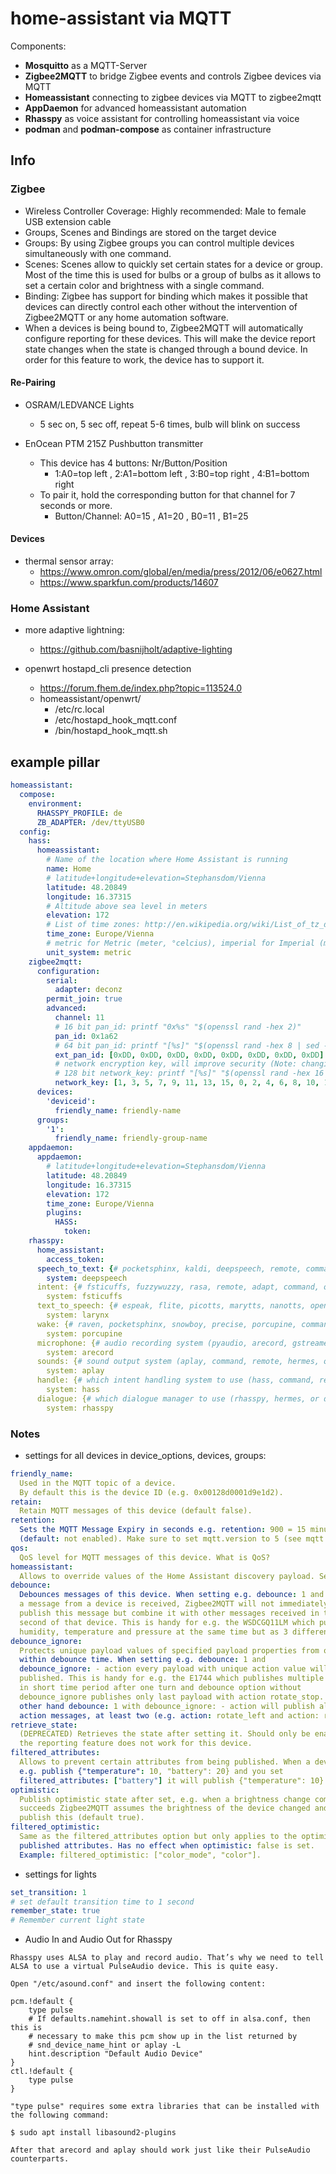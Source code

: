 # home-assistant via MQTT

Components:
+ **Mosquitto** as a MQTT-Server
+ **Zigbee2MQTT** to bridge Zigbee events and controls Zigbee devices via MQTT
+ **Homeassistant** connecting to zigbee devices via MQTT to zigbee2mqtt
+ **AppDaemon** for advanced homeassistant automation
+ **Rhasspy** as voice assistant for controlling homeassistant via voice
+ **podman** and **podman-compose** as container infrastructure

## Info

### Zigbee

+ Wireless Controller Coverage: Highly recommended: Male to female USB extension cable
+ Groups, Scenes and Bindings are stored on the target device
+ Groups: By using Zigbee groups you can control multiple devices simultaneously with one command.
+ Scenes: Scenes allow to quickly set certain states for a device or group. Most of the time this is used for bulbs or a group of bulbs as it allows to set a certain color and brightness with a single command.
+ Binding: Zigbee has support for binding which makes it possible that devices can directly control each other without the intervention of Zigbee2MQTT or any home automation software.
+ When a devices is being bound to, Zigbee2MQTT will automatically configure reporting for these devices. This will make the device report state changes when the state is changed through a bound device. In order for this feature to work, the device has to support it.

#### Re-Pairing

+ OSRAM/LEDVANCE Lights
  + 5 sec on, 5 sec off, repeat 5-6 times, bulb will blink on success

+ EnOcean PTM 215Z Pushbutton transmitter
  + This device has 4 buttons: Nr/Button/Position
    + 1:A0=top left , 2:A1=bottom left , 3:B0=top right , 4:B1=bottom right
  + To pair it, hold the corresponding button for that channel for 7 seconds or more.
    + Button/Channel: A0=15 , A1=20 , B0=11 , B1=25

#### Devices

+ thermal sensor array:
  + https://www.omron.com/global/en/media/press/2012/06/e0627.html
  + https://www.sparkfun.com/products/14607

### Home Assistant

+ more adaptive lightning:
  + https://github.com/basnijholt/adaptive-lighting

+ openwrt hostapd_cli presence detection
  + https://forum.fhem.de/index.php?topic=113524.0
  + homeassistant/openwrt/
    + /etc/rc.local
    + /etc/hostapd_hook_mqtt.conf
    + /bin/hostapd_hook_mqtt.sh

## example pillar

```yaml
homeassistant:
  compose:
    environment:
      RHASSPY_PROFILE: de
      ZB_ADAPTER: /dev/ttyUSB0
  config:
    hass:
      homeassistant:
        # Name of the location where Home Assistant is running
        name: Home
        # latitude+longitude+elevation=Stephansdom/Vienna
        latitude: 48.20849
        longitude: 16.37315
        # Altitude above sea level in meters
        elevation: 172
        # List of time zones: http://en.wikipedia.org/wiki/List_of_tz_database_time_zones
        time_zone: Europe/Vienna
        # metric for Metric (meter, °celcius), imperial for Imperial (miles, °fahrenheit)
        unit_system: metric
    zigbee2mqtt:
      configuration:
        serial:
          adapter: deconz
        permit_join: true
        advanced:
          channel: 11
          # 16 bit pan_id: printf "0x%s" "$(openssl rand -hex 2)"
          pan_id: 0x1a62
          # 64 bit pan_id: printf "[%s]" "$(openssl rand -hex 8 | sed -r "s/(..)/0x\1, /g")"
          ext_pan_id: [0xDD, 0xDD, 0xDD, 0xDD, 0xDD, 0xDD, 0xDD, 0xDD]
          # network encryption key, will improve security (Note: changing requires repairing of all devices) (default: shown below)
          # 128 bit network_key: printf "[%s]" "$(openssl rand -hex 16 | sed -r "s/(..)/0x\1, /g")"
          network_key: [1, 3, 5, 7, 9, 11, 13, 15, 0, 2, 4, 6, 8, 10, 12, 13]
      devices:
        'deviceid':
          friendly_name: friendly-name
      groups:
        '1':
          friendly_name: friendly-group-name
    appdaemon:
      appdaemon:
        # latitude+longitude+elevation=Stephansdom/Vienna
        latitude: 48.20849
        longitude: 16.37315
        elevation: 172
        time_zone: Europe/Vienna
        plugins:
          HASS:
            token:
    rhasspy:
      home_assistant:
        access_token:
      speech_to_text: {# pocketsphinx, kaldi, deepspeech, remote, command, or dummy #}
        system: deepspeech
      intent: {# fsticuffs, fuzzywuzzy, rasa, remote, adapt, command, or dummy #}
        system: fsticuffs
      text_to_speech: {# espeak, flite, picotts, marytts, nanotts, opentts, wavenet	larynx, command, remote, command, hermes, or dummy #}
        system: larynx
      wake: {# raven, pocketsphinx, snowboy, precise, porcupine, command, hermes, or dummy #}
        system: porcupine
      microphone: {# audio recording system (pyaudio, arecord, gstreamer, or dummy) #}
        system: arecord
      sounds: {# sound output system (aplay, command, remote, hermes, or dummy) #}
        system: aplay
      handle: {# which intent handling system to use (hass, command, remote, command, or dummy #}
        system: hass
      dialogue: {# which dialogue manager to use (rhasspy, hermes, or dummy) #}
        system: rhasspy
```

### Notes

+ settings for all devices in device_options, devices, groups:

```yaml
friendly_name:
  Used in the MQTT topic of a device.
  By default this is the device ID (e.g. 0x00128d0001d9e1d2).
retain:
  Retain MQTT messages of this device (default false).
retention:
  Sets the MQTT Message Expiry in seconds e.g. retention: 900 = 15 minutes
  (default: not enabled). Make sure to set mqtt.version to 5 (see mqtt configuration above)
qos:
  QoS level for MQTT messages of this device. What is QoS?
homeassistant:
  Allows to override values of the Home Assistant discovery payload. See example below.
debounce:
  Debounces messages of this device. When setting e.g. debounce: 1 and
  a message from a device is received, Zigbee2MQTT will not immediately
  publish this message but combine it with other messages received in that same
  second of that device. This is handy for e.g. the WSDCGQ11LM which publishes
  humidity, temperature and pressure at the same time but as 3 different messages.
debounce_ignore:
  Protects unique payload values of specified payload properties from overriding
  within debounce time. When setting e.g. debounce: 1 and
  debounce_ignore: - action every payload with unique action value will be
  published. This is handy for e.g. the E1744 which publishes multiple messages
  in short time period after one turn and debounce option without
  debounce_ignore publishes only last payload with action rotate_stop. On the
  other hand debounce: 1 with debounce_ignore: - action will publish all unique
  action messages, at least two (e.g. action: rotate_left and action: rotate_stop)
retrieve_state:
  (DEPRECATED) Retrieves the state after setting it. Should only be enabled when
  the reporting feature does not work for this device.
filtered_attributes:
  Allows to prevent certain attributes from being published. When a device would
  e.g. publish {"temperature": 10, "battery": 20} and you set
  filtered_attributes: ["battery"] it will publish {"temperature": 10}.
optimistic:
  Publish optimistic state after set, e.g. when a brightness change command
  succeeds Zigbee2MQTT assumes the brightness of the device changed and will
  publish this (default true).
filtered_optimistic:
  Same as the filtered_attributes option but only applies to the optimistic
  published attributes. Has no effect when optimistic: false is set.
  Example: filtered_optimistic: ["color_mode", "color"].
```

+ settings for lights
```yaml
set_transition: 1
# set default transition time to 1 second
remember_state: true
# Remember current light state
```

+ Audio In and Audio Out for Rhasspy
```
Rhasspy uses ALSA to play and record audio. That’s why we need to tell ALSA to use a virtual PulseAudio device. This is quite easy.

Open "/etc/asound.conf" and insert the following content:

pcm.!default {
    type pulse
    # If defaults.namehint.showall is set to off in alsa.conf, then this is
    # necessary to make this pcm show up in the list returned by
    # snd_device_name_hint or aplay -L
    hint.description "Default Audio Device"
}
ctl.!default {
    type pulse
}

"type pulse" requires some extra libraries that can be installed with the following command:

$ sudo apt install libasound2-plugins

After that arecord and aplay should work just like their PulseAudio counterparts.
```
